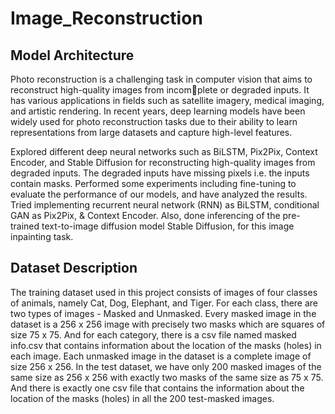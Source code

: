 # Image_Reconstruction

## Model Architecture

Photo reconstruction is a challenging task in computer vision that aims to reconstruct high-quality images from incomplete or degraded inputs. It has various applications in fields such as satellite imagery, medical imaging, and artistic rendering. In recent years, deep learning models have been widely used for photo reconstruction tasks due to their ability to learn representations from large datasets and capture high-level features. 

Explored different deep neural networks such as BiLSTM, Pix2Pix, Context Encoder, and Stable Diffusion for reconstructing high-quality images from degraded inputs. The degraded inputs have missing pixels i.e. the inputs contain masks. Performed some experiments including fine-tuning to evaluate the performance of our models, and have analyzed the results.
Tried implementing recurrent neural network (RNN) as BiLSTM, conditional GAN as Pix2Pix, & Context Encoder. Also, done inferencing of the pre-trained text-to-image diffusion model Stable Diffusion, for this image inpainting task.

## Dataset Description

The training dataset used in this project consists of images of four classes of animals, namely Cat, Dog, Elephant, and Tiger. For each class, there are two types of images - Masked and Unmasked. Every masked image in the dataset is a 256 x 256 image with precisely two masks which are squares of size 75 x 75. And for each category, there is a csv file named masked info.csv that contains information about the location of the masks (holes) in each image. Each unmasked image in the dataset is a complete image of size 256 x 256. In the test dataset, we have only 200 masked images of the same size as 256 x 256 with exactly two masks of the same size as 75 x 75. And there is exactly one csv file that contains the information about the location of the masks (holes) in all the 200 test-masked images.
